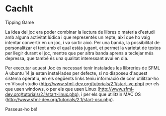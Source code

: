 CachIt
======

Tipping Game

La idea del joc era poder combinar la lectura de llibres o materia d'estudi amb alguna
activitat lúdica i que representés un repte, així que ho vaig intentar convertir
en un joc, i va sortir això. Per una banda, la possibilitat de personalitzar el text
amb el qual estàs jugant, et permet la varietat de textos per llegir durant el joc, 
mentre que per altra banda aprens a teclejar més depressa, que també és una qualitat interessant
avui en dia.

Per executar aquest Joc és necessari tenir instalades les llibreries de SFML 
A ubuntu 14 ja estan instal·lades per defecte, si no disposeu d'aquest sistema operatiu, 
en els següents links teniu informació de com utilitzar-ho en Visual studio 
(http://www.sfml-dev.org/tutorials/2.1/start-vc.php) per els que usen windows, 
o per els que usen Linux (http://www.sfml-dev.org/tutorials/2.1/start-linux.php), 
i per els que utilitzin MAC OS (http://www.sfml-dev.org/tutorials/2.1/start-osx.php).

Passeus-ho bé!
